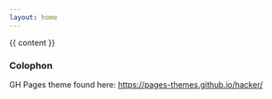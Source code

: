 ```yaml
---
layout: home
---
```


<div class="home">

  {{ content }}

</div>

### Colophon
GH Pages theme found here: <a
href="https://pages-themes.github.io/hacker/">https://pages-themes.github.io/hacker/</a>

